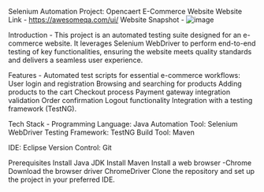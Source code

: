 Selenium Automation Project: Opencaert E-Commerce Website
Website Link - https://awesomeqa.com/ui/
Website Snapshot -
![image](https://github.com/user-attachments/assets/f6373c68-5c29-4cb2-96a6-1798166a6201)


Introduction -
This project is an automated testing suite designed for an e-commerce website. It leverages Selenium WebDriver to perform end-to-end testing of key functionalities, ensuring the website meets quality standards and delivers a seamless user experience.

Features - 
Automated test scripts for essential e-commerce workflows:
User login and registration
Browsing and searching for products
Adding products to the cart
Checkout process
Payment gateway integration validation
Order confirmation
Logout functionality
Integration with a testing framework (TestNG).

Tech Stack - 
Programming Language: Java 
Automation Tool: Selenium WebDriver
Testing Framework: TestNG
Build Tool: Maven

IDE: Eclipse
Version Control: Git

Prerequisites
Install Java JDK 
Install Maven 
Install a web browser -Chrome
Download the  browser driver ChromeDriver
Clone the repository and set up the project in your preferred IDE.



